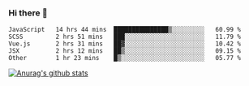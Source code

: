 ### Hi there 👋



<!--
**webB1an/webB1an** is a ✨ _special_ ✨ repository because its `README.md` (this file) appears on your GitHub profile.

Here are some ideas to get you started:

- 🔭 I’m currently working on ...
- 🌱 I’m currently learning ...
- 👯 I’m looking to collaborate on ...
- 🤔 I’m looking for help with ...
- 💬 Ask me about ...
- 📫 How to reach me: ...
- 😄 Pronouns: ...
- ⚡ Fun fact: ...
-->

<!--START_SECTION:waka-->
```text
JavaScript   14 hrs 44 mins  ███████████████▒░░░░░░░░░   60.99 % 
SCSS         2 hrs 51 mins   ███░░░░░░░░░░░░░░░░░░░░░░   11.79 % 
Vue.js       2 hrs 31 mins   ██▓░░░░░░░░░░░░░░░░░░░░░░   10.42 % 
JSX          2 hrs 12 mins   ██▒░░░░░░░░░░░░░░░░░░░░░░   09.15 % 
Other        1 hr 23 mins    █▒░░░░░░░░░░░░░░░░░░░░░░░   05.77 % 
```
<!--END_SECTION:waka-->


[![Anurag's github stats](https://github-readme-stats.vercel.app/api?username=webB1an&show_icons=true&theme=radical)](https://github.com/anuraghazra/github-readme-stats)

